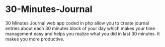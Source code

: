 # 30-Minutes-Journal
30 Minutes Journal web app coded in php allow you to create journal entries about each 30 minutes block of your day which makes your time management easy and helps you realize what you did in last 30 minutes.
It makes you more productive.
